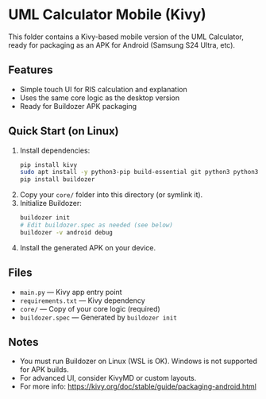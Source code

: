 # UML Calculator Mobile (Kivy)

This folder contains a Kivy-based mobile version of the UML Calculator, ready for packaging as an APK for Android (Samsung S24 Ultra, etc).

## Features
- Simple touch UI for RIS calculation and explanation
- Uses the same core logic as the desktop version
- Ready for Buildozer APK packaging

## Quick Start (on Linux)
1. Install dependencies:
   ```sh
   pip install kivy
   sudo apt install -y python3-pip build-essential git python3 python3-dev ffmpeg libsdl2-dev libsdl2-image-dev libsdl2-mixer-dev libsdl2-ttf-dev libportmidi-dev libswscale-dev libavformat-dev libavcodec-dev zlib1g-dev libgstreamer1.0 libgstreamer1.0-dev
   pip install buildozer
   ```
2. Copy your `core/` folder into this directory (or symlink it).
3. Initialize Buildozer:
   ```sh
   buildozer init
   # Edit buildozer.spec as needed (see below)
   buildozer -v android debug
   ```
4. Install the generated APK on your device.

## Files
- `main.py` — Kivy app entry point
- `requirements.txt` — Kivy dependency
- `core/` — Copy of your core logic (required)
- `buildozer.spec` — Generated by `buildozer init`

## Notes
- You must run Buildozer on Linux (WSL is OK). Windows is not supported for APK builds.
- For advanced UI, consider KivyMD or custom layouts.
- For more info: https://kivy.org/doc/stable/guide/packaging-android.html
